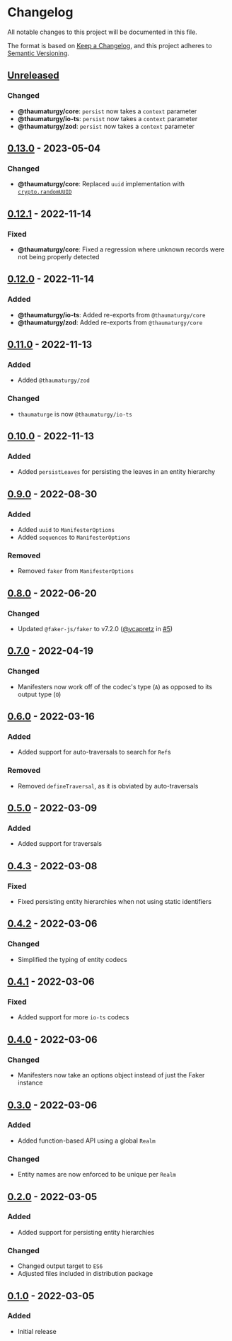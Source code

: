 # Changelog

All notable changes to this project will be documented in this file.

The format is based on [Keep a Changelog](https://keepachangelog.com/en/1.0.0/),
and this project adheres to [Semantic Versioning](https://semver.org/spec/v2.0.0.html).

## [Unreleased]

### Changed

- **@thaumaturgy/core**: `persist` now takes a `context` parameter
- **@thaumaturgy/io-ts**: `persist` now takes a `context` parameter
- **@thaumaturgy/zod**: `persist` now takes a `context` parameter

## [0.13.0] - 2023-05-04

### Changed

- **@thaumaturgy/core**: Replaced `uuid` implementation with [`crypto.randomUUID`](https://nodejs.org/docs/latest-v18.x/api/crypto.html#cryptorandomuuidoptions)

## [0.12.1] - 2022-11-14

### Fixed

- **@thaumaturgy/core**: Fixed a regression where unknown records were not being properly detected

## [0.12.0] - 2022-11-14

### Added

- **@thaumaturgy/io-ts**: Added re-exports from `@thaumaturgy/core`
- **@thaumaturgy/zod**: Added re-exports from `@thaumaturgy/core`

## [0.11.0] - 2022-11-13

### Added

- Added `@thaumaturgy/zod`

### Changed

- `thaumaturge` is now `@thaumaturgy/io-ts`

## [0.10.0] - 2022-11-13

### Added

- Added `persistLeaves` for persisting the leaves in an entity hierarchy

## [0.9.0] - 2022-08-30

### Added

- Added `uuid` to `ManifesterOptions`
- Added `sequences` to `ManifesterOptions`

### Removed

- Removed `faker` from `ManifesterOptions`

## [0.8.0] - 2022-06-20

### Changed

- Updated `@faker-js/faker` to v7.2.0 ([@vcapretz](https://github.com/vcapretz) in [#5](https://github.com/maxdeviant/thaumaturgy/pull/5))

## [0.7.0] - 2022-04-19

### Changed

- Manifesters now work off of the codec's type (`A`) as opposed to its output type (`O`)

## [0.6.0] - 2022-03-16

### Added

- Added support for auto-traversals to search for `Ref`s

### Removed

- Removed `defineTraversal`, as it is obviated by auto-traversals

## [0.5.0] - 2022-03-09

### Added

- Added support for traversals

## [0.4.3] - 2022-03-08

### Fixed

- Fixed persisting entity hierarchies when not using static identifiers

## [0.4.2] - 2022-03-06

### Changed

- Simplified the typing of entity codecs

## [0.4.1] - 2022-03-06

### Fixed

- Added support for more `io-ts` codecs

## [0.4.0] - 2022-03-06

### Changed

- Manifesters now take an options object instead of just the Faker instance

## [0.3.0] - 2022-03-06

### Added

- Added function-based API using a global `Realm`

### Changed

- Entity names are now enforced to be unique per `Realm`

## [0.2.0] - 2022-03-05

### Added

- Added support for persisting entity hierarchies

### Changed

- Changed output target to `ES6`
- Adjusted files included in distribution package

## [0.1.0] - 2022-03-05

### Added

- Initial release

[unreleased]: https://github.com/maxdeviant/thaumaturgy/compare/v0.13.0...HEAD
[0.13.0]: https://github.com/maxdeviant/thaumaturgy/compare/v0.12.1...v0.13.0
[0.12.1]: https://github.com/maxdeviant/thaumaturgy/compare/v0.12.0...v0.12.1
[0.12.0]: https://github.com/maxdeviant/thaumaturgy/compare/v0.11.0...v0.12.0
[0.11.0]: https://github.com/maxdeviant/thaumaturgy/compare/v0.10.0...v0.11.0
[0.10.0]: https://github.com/maxdeviant/thaumaturgy/compare/v0.9.0...v0.10.0
[0.9.0]: https://github.com/maxdeviant/thaumaturgy/compare/v0.8.0...v0.9.0
[0.8.0]: https://github.com/maxdeviant/thaumaturgy/compare/v0.7.0...v0.8.0
[0.7.0]: https://github.com/maxdeviant/thaumaturgy/compare/v0.6.0...v0.7.0
[0.6.0]: https://github.com/maxdeviant/thaumaturgy/compare/v0.5.0...v0.6.0
[0.5.0]: https://github.com/maxdeviant/thaumaturgy/compare/v0.4.3...v0.5.0
[0.4.3]: https://github.com/maxdeviant/thaumaturgy/compare/v0.4.2...v0.4.3
[0.4.2]: https://github.com/maxdeviant/thaumaturgy/compare/v0.4.1...v0.4.2
[0.4.1]: https://github.com/maxdeviant/thaumaturgy/compare/v0.4.0...v0.4.1
[0.4.0]: https://github.com/maxdeviant/thaumaturgy/compare/v0.3.0...v0.4.0
[0.3.0]: https://github.com/maxdeviant/thaumaturgy/compare/v0.2.0...v0.3.0
[0.2.0]: https://github.com/maxdeviant/thaumaturgy/compare/v0.1.0...v0.2.0
[0.1.0]: https://github.com/maxdeviant/thaumaturgy/compare/00fcbaa...v0.1.0

